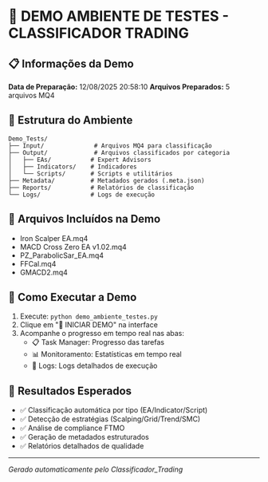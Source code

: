 # 🚀 DEMO AMBIENTE DE TESTES - CLASSIFICADOR TRADING

## 📋 Informações da Demo

**Data de Preparação:** 12/08/2025 20:58:10
**Arquivos Preparados:** 5 arquivos MQ4

## 📁 Estrutura do Ambiente

```
Demo_Tests/
├── Input/              # Arquivos MQ4 para classificação
├── Output/             # Arquivos classificados por categoria
│   ├── EAs/           # Expert Advisors
│   ├── Indicators/    # Indicadores
│   └── Scripts/       # Scripts e utilitários
├── Metadata/          # Metadados gerados (.meta.json)
├── Reports/           # Relatórios de classificação
└── Logs/              # Logs de execução
```

## 🎯 Arquivos Incluídos na Demo

- Iron Scalper EA.mq4
- MACD Cross Zero EA v1.02.mq4
- PZ_ParabolicSar_EA.mq4
- FFCal.mq4
- GMACD2.mq4

## 🚀 Como Executar a Demo

1. Execute: `python demo_ambiente_testes.py`
2. Clique em "🚀 INICIAR DEMO" na interface
3. Acompanhe o progresso em tempo real nas abas:
   - 📋 Task Manager: Progresso das tarefas
   - 📊 Monitoramento: Estatísticas em tempo real
   - 📝 Logs: Logs detalhados de execução

## 🎉 Resultados Esperados

- ✅ Classificação automática por tipo (EA/Indicator/Script)
- ✅ Detecção de estratégias (Scalping/Grid/Trend/SMC)
- ✅ Análise de compliance FTMO
- ✅ Geração de metadados estruturados
- ✅ Relatórios detalhados de qualidade

---
*Gerado automaticamente pelo Classificador_Trading*

